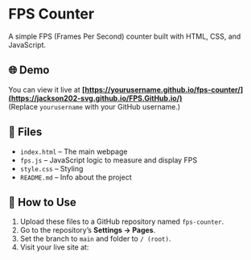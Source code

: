 # FPS Counter

A simple FPS (Frames Per Second) counter built with HTML, CSS, and JavaScript.

## 🌐 Demo
You can view it live at **[https://yourusername.github.io/fps-counter/](https://jackson202-svg.github.io/FPS.GitHub.io/)**  
(Replace `yourusername` with your GitHub username.)

## 📂 Files
- `index.html` – The main webpage
- `fps.js` – JavaScript logic to measure and display FPS
- `style.css` – Styling
- `README.md` – Info about the project

## 🚀 How to Use
1. Upload these files to a GitHub repository named `fps-counter`.
2. Go to the repository’s **Settings → Pages**.
3. Set the branch to `main` and folder to `/ (root)`.
4. Visit your live site at:
